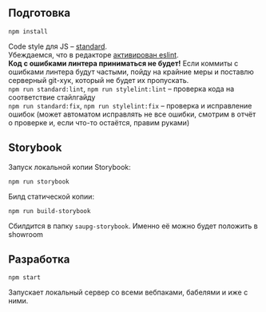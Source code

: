 
## Подготовка
```
npm install
```
Code style для JS – [standard](https://standardjs.com/).  
Убеждаемся, что в редакторе [активирован eslint](http://eslint.org/docs/user-guide/integrations).  
**Код с ошибками линтера приниматься не будет!** Если коммиты с ошибками линтера будут частыми, пойду на крайние меры и поставлю серверный git-хук, который не будет их пропускать.  
`npm run standard:lint`, `npm run stylelint:lint` – проверка кода на соответствие стайлгайду  
`npm run standard:fix`, `npm run stylelint:fix` – проверка и исправление ошибок (может автоматом исправлять не все ошибки, смотрим в отчёт о проверке и, если что-то остаётся, правим руками)

## Storybook
Запуск локальной копии Storybook:
```
npm run storybook
```

Билд статической копии:
```
npm run build-storybook
```
Сбилдится в папку `saupg-storybook`. Именно её можно будет положить в showroom

## Разработка
```
npm start
```
Запускает локальный сервер со всеми вебпаками, бабелями и иже с ними.
